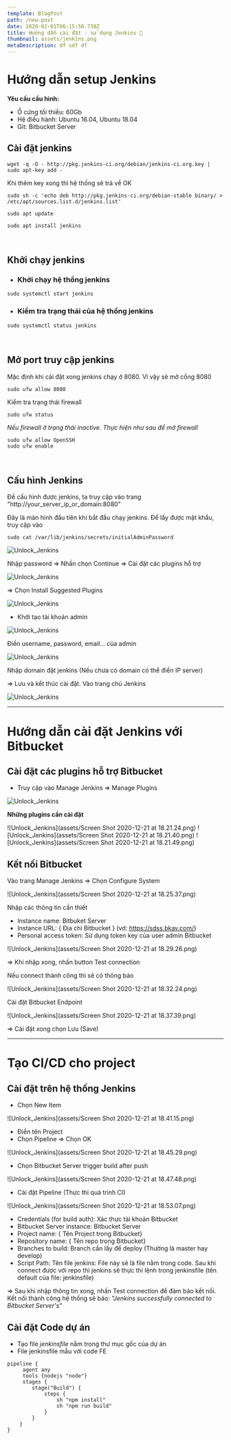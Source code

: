 ```yaml
---
template: BlogPost
path: /new-post
date: 2020-02-01T06:15:50.738Z
title: Hướng dẫn cài đặt - sử dụng Jenkins 🎉
thumbnail: assets/jenkins.png
metaDescription: df sdf df
---
```


# Hướng dẫn setup Jenkins

**Yêu cầu cấu hình:**

- Ổ cứng tối thiểu: 60Gb
- Hệ điều hành: Ubuntu 16.04, Ubuntu 18.04
- Git: Bitbucket Server

## Cài đặt jenkins

```
wget -q -O - http://pkg.jenkins-ci.org/debian/jenkins-ci.org.key | sudo apt-key add -
```

Khi thêm key xong thì hệ thống sẽ trả về OK

```
sudo sh -c 'echo deb http://pkg.jenkins-ci.org/debian-stable binary/ > /etc/apt/sources.list.d/jenkins.list'
```

```
sudo apt update
```

```
sudo apt install jenkins
```

<br>

## Khởi chạy jenkins

- ### Khởi chạy hệ thống jenkins

```
sudo systemctl start jenkins
```

- ### Kiểm tra trạng thái của hệ thống jenkins

```
sudo systemctl status jenkins
```

<br>

## Mở port truy cập jenkins

Mặc định khi cài đặt xong jenkins chạy ở 8080. Vì vậy sẽ mở cổng 8080

```
sudo ufw allow 8080
```

Kiểm tra trạng thái firewall

```
sudo ufw status
```

_Nếu firewall ở trạng thái inactive. Thực hiện như sau để mở firewall_

```
sudo ufw allow OpenSSH
sudo ufw enable
```

<br>

## Cấu hình Jenkins

Để cấu hình được jenkins, ta truy cập vào trang "http://your_server_ip_or_domain:8080"

Đây là màn hình đầu tiên khi bắt đầu chạy jenkins. Để lấy được mật khẩu, truy cập vào

```
sudo cat /var/lib/jenkins/secrets/initialAdminPassword
```

![Unlock_Jenkins](https://assets.digitalocean.com/articles/jenkins-install-ubuntu-1604/unlock-jenkins.png)

Nhập password => Nhấn chọn Continue => Cài đặt các plugins hỗ trợ

![Unlock_Jenkins](https://assets.digitalocean.com/articles/jenkins-install-ubuntu-1804/customize_jenkins_screen_two.png)

=> Chọn Install Suggested Plugins

![Unlock_Jenkins](https://assets.digitalocean.com/articles/jenkins-install-ubuntu-1804/jenkins_plugin_install_two.png)

- Khởi tạo tài khoản admin

![Unlock_Jenkins](https://assets.digitalocean.com/articles/jenkins-install-ubuntu-1804/jenkins_create_user.png)

Điền username, password, email... của admin

![Unlock_Jenkins](https://assets.digitalocean.com/articles/jenkins-install-ubuntu-1804/instance_confirmation.png)

Nhập domain đặt jenkins (Nếu chưa có domain có thể điền IP server)

=> Lưu và kết thúc cài đặt. Vào trang chủ Jenkins

![Unlock_Jenkins](https://assets.digitalocean.com/articles/jenkins-install-ubuntu-1804/jenkins_home_page.png)

---

# Hướng dẫn cài đặt Jenkins với Bitbucket

## Cài đặt các plugins hỗ trợ Bitbucket

- Truy cập vào Manage Jenkins => Manage Plugins

![Unlock_Jenkins](assets/jenkins.png)

**Những plugins cần cài đặt**

![Unlock_Jenkins](assets/Screen Shot 2020-12-21 at 18.21.24.png)
![Unlock_Jenkins](assets/Screen Shot 2020-12-21 at 18.21.40.png)
![Unlock_Jenkins](assets/Screen Shot 2020-12-21 at 18.21.49.png)

## Kết nối Bitbucket

Vào trang Manage Jenkins => Chọn Configure System

![Unlock_Jenkins](assets/Screen Shot 2020-12-21 at 18.25.37.png)

Nhập các thông tin cần thiết

- Instance name: Bitbuket Server
- Instance URL: { Địa chỉ Bitbucket } (vd: https://sdss.bkav.com/)
- Personal access token: Sử dụng token key của user admin Bitbucket

![Unlock_Jenkins](assets/Screen Shot 2020-12-21 at 18.29.26.png)

=> Khi nhập xong, nhấn button Test connection

Nếu connect thành công thì sẽ có thông báo

![Unlock_Jenkins](assets/Screen Shot 2020-12-21 at 18.32.24.png)

Cài đặt Bitbucket Endpoint

![Unlock_Jenkins](assets/Screen Shot 2020-12-21 at 18.37.39.png)

=> Cài đặt xong chọn Lưu (Save)

---

# Tạo CI/CD cho project

## Cài đặt trên hệ thống Jenkins

- Chọn New Item

![Unlock_Jenkins](assets/Screen Shot 2020-12-21 at 18.41.15.png)

- Điền tên Project
- Chọn Pipeline => Chọn OK

![Unlock_Jenkins](assets/Screen Shot 2020-12-21 at 18.45.29.png)

- Chọn Bitbucket Server trigger build after push

![Unlock_Jenkins](assets/Screen Shot 2020-12-21 at 18.47.48.png)

- Cài đặt Pipeline (Thực thi quá trình CI)

![Unlock_Jenkins](assets/Screen Shot 2020-12-21 at 18.53.07.png)

- Credentials (for build auth): Xác thực tài khoản Bitbucket
- Bitbucket Server instance: Bitbucket Server
- Project name: { Tên Project trong Bitbucket}
- Repository name: { Tên repo trong Bitbucket}
- Branches to build: Branch cần lấy để deploy (Thường là master hay develop)
- Script Path: Tên file jenkins: File này sẽ là file nằm trong code. Sau khi connect được với repo thì jenkins sẽ thực thi lệnh trong jenkinsfile (tên default của file: jenkinsfile)

=> Sau khi nhập thông tin xong, nhấn Test connection để đảm bảo kết nối. Kết nối thành công hệ thống sẽ báo:
_"Jenkins successfully connected to Bitbucket Server's"_

## Cài đặt Code dự án

- Tạo file _jenkinsfile_ nằm trong thư mục gốc của dự án
- File jenkinsfile mẫu với code FE

```
pipeline {
     agent any
     tools {nodejs "node"}
     stages {
        stage("Build") {
            steps {
                sh "npm install"
                sh "npm run build"
            }
        }
    }
}
```
